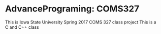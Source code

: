 # AdvancePrograming: COMS327
This is Iowa State University Spring 2017 COMS 327 class project
This is a C and C++ class

